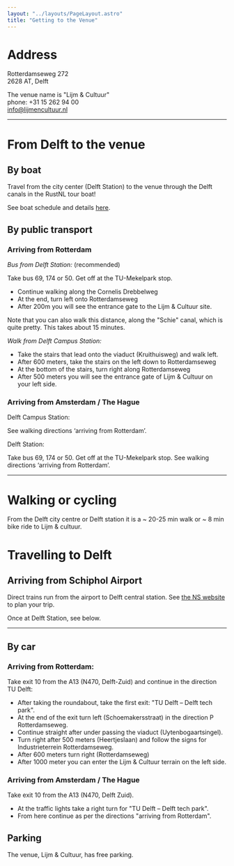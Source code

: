 ```yaml
---
layout: "../layouts/PageLayout.astro"
title: "Getting to the Venue"
---
```


# Address

Rotterdamseweg 272<br />
2628 AT, Delft

The venue name is "Lijm & Cultuur"<br />
phone: +31 15 262 94 00<br />
info@lijmencultuur.nl

<hr>

# From Delft to the venue

## By boat

Travel from the city center (Delft Station) to the venue through the Delft canals in the RustNL tour
boat!

See boat schedule and details <a href="/boat">here</a>.

## By public transport

### Arriving from Rotterdam

*Bus from Delft Station:* (recommended)

Take bus 69, 174 or 50. Get off at the TU-Mekelpark stop. 

* Continue walking along the Cornelis Drebbelweg
* At the end, turn left onto Rotterdamseweg
* After 200m you will see the entrance gate to the Lijm & Cultuur site.

Note that you can also walk this distance, along the "Schie" canal, which is quite pretty. This takes about 15 minutes.

*Walk from Delft Campus Station:*

* Take the stairs that lead onto the viaduct (Kruithuisweg) and walk left.
* After 600 meters, take the stairs on the left down to Rotterdamseweg
* At the bottom of the stairs, turn right along Rotterdamseweg
* After 500 meters you will see the entrance gate of Lijm & Cultuur on your left side.

### Arriving from Amsterdam / The Hague

Delft Campus Station:

See walking directions ‘arriving from Rotterdam’.

Delft Station:

Take bus 69, 174 or 50. Get off at the TU-Mekelpark stop.
See walking directions ‘arriving from Rotterdam’.

<hr>

#  Walking or cycling

From the Delft city centre or Delft station it is a ~ 20-25 min walk or ~ 8 min bike ride to Lijm & cultuur.

# Travelling to Delft

## Arriving from Schiphol Airport

Direct trains run from the airport to Delft central station.
See <a href="https://www.ns.nl/en">the NS website</a> to plan your trip.

Once at Delft Station, see below.

<hr>

## By car

### Arriving from Rotterdam:

Take exit 10 from the A13 (N470, Delft-Zuid) and continue in the direction TU Delft:

* After taking the roundabout, take the first exit: "TU Delft – Delft tech park".
* At the end of the exit turn left (Schoemakersstraat) in the direction P Rotterdamseweg.
* Continue straight after under passing the viaduct (Uytenbogaartsingel).
* Turn right after 500 meters (Heertjeslaan) and follow the signs for Industrieterrein Rotterdamseweg.
* After 600 meters turn right (Rotterdamseweg)
* After 1000 meter you can enter the Lijm & Cultuur terrain on the left side.

### Arriving from Amsterdam / The Hague 

Take exit 10 from the A13 (N470, Delft Zuid).

* At the traffic lights take a right turn for "TU Delft – Delft tech park".
* From here continue as per the directions "arriving from Rotterdam".

## Parking

The venue, Lijm & Cultuur, has free parking.
